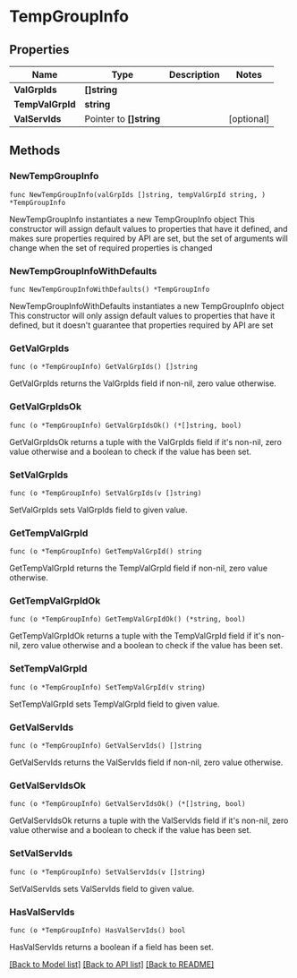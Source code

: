 # TempGroupInfo

## Properties

Name | Type | Description | Notes
------------ | ------------- | ------------- | -------------
**ValGrpIds** | **[]string** |  | 
**TempValGrpId** | **string** |  | 
**ValServIds** | Pointer to **[]string** |  | [optional] 

## Methods

### NewTempGroupInfo

`func NewTempGroupInfo(valGrpIds []string, tempValGrpId string, ) *TempGroupInfo`

NewTempGroupInfo instantiates a new TempGroupInfo object
This constructor will assign default values to properties that have it defined,
and makes sure properties required by API are set, but the set of arguments
will change when the set of required properties is changed

### NewTempGroupInfoWithDefaults

`func NewTempGroupInfoWithDefaults() *TempGroupInfo`

NewTempGroupInfoWithDefaults instantiates a new TempGroupInfo object
This constructor will only assign default values to properties that have it defined,
but it doesn't guarantee that properties required by API are set

### GetValGrpIds

`func (o *TempGroupInfo) GetValGrpIds() []string`

GetValGrpIds returns the ValGrpIds field if non-nil, zero value otherwise.

### GetValGrpIdsOk

`func (o *TempGroupInfo) GetValGrpIdsOk() (*[]string, bool)`

GetValGrpIdsOk returns a tuple with the ValGrpIds field if it's non-nil, zero value otherwise
and a boolean to check if the value has been set.

### SetValGrpIds

`func (o *TempGroupInfo) SetValGrpIds(v []string)`

SetValGrpIds sets ValGrpIds field to given value.


### GetTempValGrpId

`func (o *TempGroupInfo) GetTempValGrpId() string`

GetTempValGrpId returns the TempValGrpId field if non-nil, zero value otherwise.

### GetTempValGrpIdOk

`func (o *TempGroupInfo) GetTempValGrpIdOk() (*string, bool)`

GetTempValGrpIdOk returns a tuple with the TempValGrpId field if it's non-nil, zero value otherwise
and a boolean to check if the value has been set.

### SetTempValGrpId

`func (o *TempGroupInfo) SetTempValGrpId(v string)`

SetTempValGrpId sets TempValGrpId field to given value.


### GetValServIds

`func (o *TempGroupInfo) GetValServIds() []string`

GetValServIds returns the ValServIds field if non-nil, zero value otherwise.

### GetValServIdsOk

`func (o *TempGroupInfo) GetValServIdsOk() (*[]string, bool)`

GetValServIdsOk returns a tuple with the ValServIds field if it's non-nil, zero value otherwise
and a boolean to check if the value has been set.

### SetValServIds

`func (o *TempGroupInfo) SetValServIds(v []string)`

SetValServIds sets ValServIds field to given value.

### HasValServIds

`func (o *TempGroupInfo) HasValServIds() bool`

HasValServIds returns a boolean if a field has been set.


[[Back to Model list]](../README.md#documentation-for-models) [[Back to API list]](../README.md#documentation-for-api-endpoints) [[Back to README]](../README.md)


